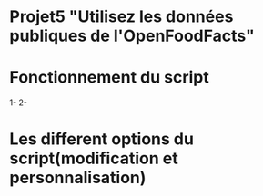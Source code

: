 # Projet5 "Utilisez les données publiques de l'OpenFoodFacts"

# Fonctionnement du script
1-
2-


# Les different options du script(modification et personnalisation)



#